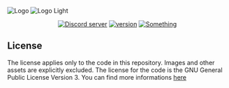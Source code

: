 ![Logo](./res/#gh-dark-mode-only)
![Logo Light](./res/#gh-light-mode-only)

<div align="center">
    <a href="https://discord.gg/joshconnects"><img src="https://img.shields.io/discord/742408289593327616?label=Josh Connects&logo=discord&logoColor=white" alt="Discord server"/></a>
    <a href="https://github.com/Studio-Racoonia/jc-bot"><img src="https://img.shields.io/badge/Version-0.1.0-orange" alt="version"/></a>
    <a href=""><img src="https://img.shields.io/badge/Invite-JC Bot-blue" alt="Something"/></a>
</div>

## License

The license applies only to the code in this repository. Images and other assets are explicitly excluded. The license for the code is the GNU General Public License Version 3.
You can find more informations [here](./LICENSE)

